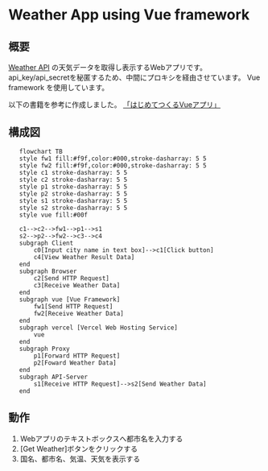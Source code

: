 # Weather App using Vue framework
## 概要
[Weather API](https://www.weatherapi.com/) の天気データを取得し表示するWebアプリです。 
api_key/api_secretを秘匿するため、中間にプロキシを経由させています。 
Vue framework を使用しています。

以下の書籍を参考に作成しました。
[「はじめてつくるVueアプリ」](https://monotein.com/books/vue-book)

## 構成図
```mermaid
   flowchart TB
   style fw1 fill:#f9f,color:#000,stroke-dasharray: 5 5
   style fw2 fill:#f9f,color:#000,stroke-dasharray: 5 5
   style c1 stroke-dasharray: 5 5
   style c2 stroke-dasharray: 5 5
   style p1 stroke-dasharray: 5 5
   style p2 stroke-dasharray: 5 5
   style s1 stroke-dasharray: 5 5
   style s2 stroke-dasharray: 5 5
   style vue fill:#00f

   c1-->c2-->fw1-->p1-->s1
   s2-->p2-->fw2-->c3-->c4
   subgraph Client
       c0[Input city name in text box]-->c1[Click button]
       c4[View Weather Result Data]
   end
   subgraph Browser
       c2[Send HTTP Request]
       c3[Receive Weather Data]
   end
   subgraph vue [Vue Framework]
       fw1[Send HTTP Request]
       fw2[Receive Weather Data]
   end
   subgraph vercel [Vercel Web Hosting Service]
       vue
   end
   subgraph Proxy
       p1[Forward HTTP Request]
       p2[Foward Weather Data]
   end
   subgraph API-Server
       s1[Receive HTTP Request]-->s2[Send Weather Data]
   end
```

## 動作
1. Webアプリのテキストボックスへ都市名を入力する
1. [Get Weather]ボタンをクリックする
1. 国名、都市名、気温、天気を表示する
